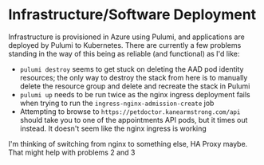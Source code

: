 # Infrastructure/Software Deployment

Infrastructure is provisioned in Azure using Pulumi, and applications are deployed by Pulumi to Kubernetes. There are currently a few problems standing in the way of this being as reliable (and functional) as I'd like:

* `pulumi destroy` seems to get stuck on deleting the AAD pod identity resources; the only way to destroy the stack from here is to manually delete the resource group and delete and recreate the stack in Pulumi
* `pulumi up` needs to be run twice as the nginx ingress deployment fails when trying to run the `ingress-nginx-admission-create` job
* Attempting to browse to `https://petdoctor.kanearmstrong.com/api` should take you to one of the appointments API pods, but it times out instead. It doesn't seem like the nginx ingress is working

I'm thinking of switching from nginx to something else, HA Proxy maybe. That might help with problems 2 and 3
